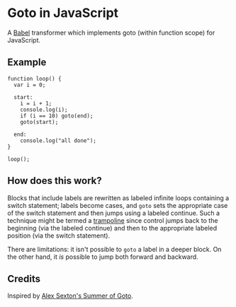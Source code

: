 # Goto in JavaScript

A [Babel](https://babeljs.io/) transformer which implements goto (within function scope) for JavaScript.

## Example

```
function loop() {
  var i = 0;
  
  start:
    i = i + 1;
    console.log(i);
    if (i == 10) goto(end);
    goto(start);
    
  end:
    console.log("all done");
}

loop();
```

## How does this work?

Blocks that include labels are rewritten as labeled infinite loops
containing a switch statement; labels become cases, and `goto` sets
the appropriate case of the switch statement and then jumps using a
labeled continue.  Such a technique might be termed a
[trampoline](https://en.wikipedia.org/wiki/Trampoline_(computing))
since control jumps back to the beginning (via the labeled continue)
and then to the appropriate labeled position (via the switch
statement).

There are limitations: it isn't possible to `goto` a label in a deeper
block.  On the other hand, it *is* possible to jump both forward and
backward.

## Credits

Inspired by [Alex Sexton's Summer of Goto](https://alexsexton.com/blog/2009/07/goto-dot-js/).
